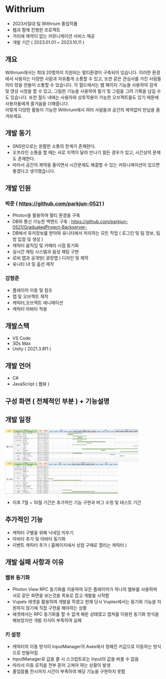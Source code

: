 # Withrium

  - 2023서일대 팀 Withrium 졸업작품
  - 웹과 함께 진행한 프로젝트
  - 거리에 제약이 없는 커뮤니케이션 서비스 제공
  - 개발 기간 ( 2023.01.01 ~ 2023.10.11 )

## 개요 

  Withrium에서는 최대 20명까지 지원되는 멀티환경이 구축되어 있습니다. 이러한 환경에서 사용자는 다양한 사람과 자유롭게 소통할 수 있고, 
  또한 같은 관심사를 가진 사람들끼리 방을 만들어 소통할 수 있습니다. 각 월드에서는 웹 페이지 기능을 사용하여 검색 및 영상 시청을 할 수 있고, 
  그림판 기능을 사용하여 필기 및 그림을 그려 기록을 남길 수도 있습니다. 또한 월드 내에는 사용자와 상호작용이 가능한 오브젝트들도 있기 때문에
  사용자들에게 즐거움을 더해줍니다. </br>
  이렇게 다양한 활동이 가능한 Withrium에서 여러 사람들과 공간의 제약없이 만남을 즐겨보세요. 

## 개발 동기 

  - SNS만으로는 원활한 소통의 한계가 존재한다.
  - 오프라인 소통을 할 때는 서로 지역이 달라 만나기 힘든 경우가 있고, 시간상의 문제도 존재한다.
  - 따라서 공간의 제약을 줄이면서 시간문제도 해결할 수 있는 커뮤니케이션이 있으면 좋겠다고 생각했습니다.

## 개발 인원

  ### 박준 ( https://github.com/parkjun-0521 )
  - Photon을 활용하여 멀티 환경을 구축
  - DB와 통신 가능한 백엔드 구축 : https://github.com/parkjun-0521/GraduatedProject-Backserver-
  - DB에서 유저정보를 받아와 유니티에서 처리하는 모든 작업 ( 로그인 및 팀 정보, 팀 방 입장 및 생성 )
  - 캐릭터 움직임 및 카메라 시점 동기화
  - 실시간 채팅 시스템과 음성 채팅 구현
  - 로비 맵과 공개방( 광장맵 ) 디자인 및 제작
  - 유니티 UI 및 옵션 제작
  
  ### 강형준 
  - 플레이어 이동 및 점프
  - 맵 및 오브젝트 제작
  - 캐릭터,오브젝트 애니메이션
  - 캐릭터 아바타 착용
    
## 개발스택 

  - VS Code 
  - 3Ds Max
  - Unity ( 2021.3.8f1 )

## 개발 언어 

  - C#
  - JavaScript ( 웹뷰 )

## 구성 화면 ( 전체적인 부분 )  + 기능설명 

## 개발 일정

  <img src="https://github.com/parkjun-0521/GraduatedProject/blob/main/image/%EC%9D%BC%EC%A0%95_1.png" alt="Image Error" width="70%" height="70%" /><img src="https://github.com/parkjun-0521/GraduatedProject/blob/main/image/%EC%9D%BC%EC%A0%95_2.png" alt="Image Error" width="15%" height="15%" />
  <img src="https://github.com/parkjun-0521/GraduatedProject/blob/main/image/%EC%9D%BC%EC%A0%95_3.png" alt="Image Error" width="72%" height="70%" />

  - 이후 7월 ~ 10월 기간은 추가적인 기능 구현과 버그 수정 및 테스트 기간

## 추가적인 기능

  - 캐릭터 구별을 위해 닉네임 띄우기
  - 아바타 추가 및 아바타 동기화
  - 이벤트 캐릭터 추가 ( 홈페이지에서 상점 구매로 열리는 캐릭터 ) 

## 개발 실패 사항과 이유 
  
  ### 웹뷰 동기화
  - Photon View RPC 동기화를 이용하여 모든 플레이어가 하나의 웹뷰를 사용하여 서로 같은 화면을 보는것을 목표로 잡고 개발을 시작함 
  - Vupelx 에셋을 활용하여 개발을 하였고 현재 당시 Vuplex에서는 동기화 기능을 지원하지 않기에 직접 구현을 해야하는 상황
  - 에셋에서는 RPC 동기화를 할 수 없게 해둔 상태였고 캡쳐를 이용한 동기화 방식을 해보았지만 개발 지식이 부족하여 실패 
  ### 키 설정 
  - 캐릭터의 이동 방식이 InputManager의 Axes에서 정해진 키값으로 이동하는 방식으로 만들어짐
  - InputManager로 값을 줄 시 스크립트로는 Input의 값을 바꿀 수 없음
  - 따라서 이동 로직을 전부 뜯어 고쳐야 하는 상황이 발생
  - 졸업잘품 전시까지 시간이 부족하여 해당 기능을 구현하지 못함
